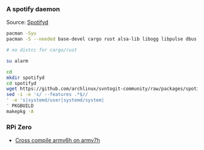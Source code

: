 ### A spotify daemon
Source: [Spotifyd](https://github.com/Spotifyd/spotifyd)
```sh
pacman -Syu
pacman -S --needed base-devel cargo rust alsa-lib libogg libpulse dbus

# no distcc for cargo/rust

su alarm

cd
mkdir spotifyd
cd spotifyd
wget https://github.com/archlinux/svntogit-community/raw/packages/spotifyd/trunk/PKGBUILD
sed -i -e 's/ --features .*$//
' -e 's|systemd/user|systemd/system|
' PKGBUILD
makepkg -A
```

### RPi Zero
- [Cross compile armv6h on armv7h](https://github.com/rern/distcc-alarm/blob/main/README.md#docker)
